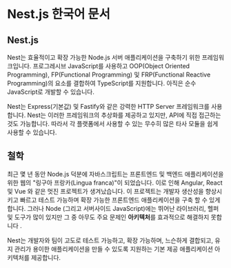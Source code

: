 # Nest.js 한국어 문서

## Nest.js
Nest는 효율적이고 확장 가능한 Node.js 서버 애플리케이션을 구축하기 위한 프레임워크입니다. 프로그레시브 JavaScript를 사용하고 OOP(Object Oriented Programming), FP(Functional Programming) 및 FRP(Functional Reactive Programming)의 요소를 결합하여 TypeScript를 지원합니다. 아직은 순수 JavaScript로 개발할 수 있습니다. 

Nest는 Express(기본값) 및 Fastify와 같은 강력한 HTTP Server 프레임워크를 사용 합니다. Nest는 이러한 프레임워크의 추상화를 제공하고 있지만, API에 직접 접근하는 것도 가능합니다. 따라서 각 플랫폼에서 사용할 수 있는 무수히 많은 타사 모듈을 쉽게 사용할 수 있습니다.

## 철학 
최근 몇 년 동안 Node.js 덕분에 자바스크립트는 프론트엔드 및 백엔드 애플리케이션을 위한 웹의 "링구아 프랑카(Lingua franca)"이 되었습니다. 이로 인해 Angular, React 및 Vue 와 같은 멋진 프로젝트가 생겨났습니다. 이 프로젝트는 개발자 생산성을 향상시키고 빠르고 테스트 가능하며 확장 가능한 프론트엔드 애플리케이션을 구축 할 수 있게합니다. 그러나 Node (그리고 서버사이드 JavaScript)에는 뛰어난 라이브러리, 헬퍼 및 도구가 많이 있지만 그 중 아무도 주요 문제인 **아키텍처**를 효과적으로 해결하지 못합니다 .

Nest는 개발자와 팀이 고도로 테스트 가능하고, 확장 가능하며, 느슨하게 결합되고, 유지 관리가 용이한 애플리케이션을 만들 수 있도록 지원하는 기본 제공 애플리케이션 아키텍처를 제공합니다.

